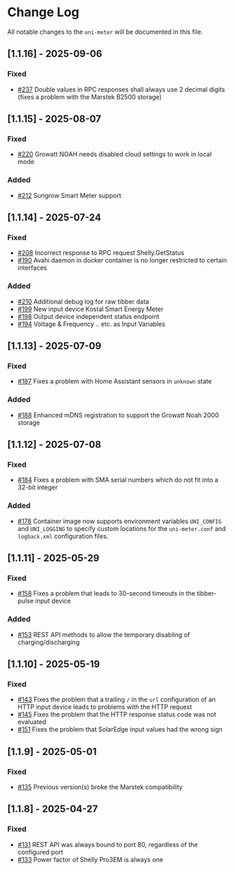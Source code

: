 # Change Log
All notable changes to the `uni-meter` will be documented in this file.

## [1.1.16] - 2025-09-06

### Fixed

- [#237](https://github.com/sdeigm/uni-meter/issues/237) Double values in RPC responses shall always use 2 decimal digits (fixes a problem with the Marstek B2500 storage)

## [1.1.15] - 2025-08-07

### Fixed

- [#220](https://github.com/sdeigm/uni-meter/issues/220) Growatt NOAH needs disabled cloud settings to work in local mode

### Added

- [#212](https://github.com/sdeigm/uni-meter/issues/212) Sungrow Smart Meter support

## [1.1.14] - 2025-07-24

### Fixed

- [#208](https://github.com/sdeigm/uni-meter/issues/208) Incorrect response to RPC request Shelly.GetStatus
- [#190](https://github.com/sdeigm/uni-meter/issues/190) Avahi daemon in docker container is no longer restricted to certain interfaces

### Added

- [#210](https://github.com/sdeigm/uni-meter/issues/210) Additional debug log for raw tibber data
- [#199](https://github.com/sdeigm/uni-meter/pull/199) New input device Kostal Smart Energy Meter
- [#198](https://github.com/sdeigm/uni-meter/issues/198) Output device independent status endpoint 
- [#194](https://github.com/sdeigm/uni-meter/issues/194) Voltage & Frequency .. etc. as Input Variables 

## [1.1.13] - 2025-07-09

### Fixed

- [#187](https://github.com/sdeigm/uni-meter/issues/187) Fixes a problem with Home Assistant sensors in `unknown` state

### Added

- [#188](https://github.com/sdeigm/uni-meter/issues/188) Enhanced mDNS registration to support the Growatt Noah 2000 storage
  
## [1.1.12] - 2025-07-08

### Fixed

- [#184](https://github.com/sdeigm/uni-meter/issues/184) Fixes a problem with SMA serial numbers which do not fit into a 32-bit integer

### Added

- [#178](https://github.com/sdeigm/uni-meter/issues/178) Container image now supports environment variables `UNI_CONFIG` and `UNI_LOGGING`
  to specify custom locations for the `uni-meter.conf` and `logback.xml` configuration files.

## [1.1.11] - 2025-05-29

### Fixed

- [#158](https://github.com/sdeigm/uni-meter/issues/158) Fixes a problem that leads to 30-second timeouts in the tibber-pulse input device

### Added

- [#153](https://github.com/sdeigm/uni-meter/issues/153) REST API methods to allow the temporary disabling of charging/discharging

## [1.1.10] - 2025-05-19

### Fixed

- [#143](https://github.com/sdeigm/uni-meter/issues/143) Fixes the problem that a trailing `/` in the `url` configuration of an HTTP input device
leads to problems with the HTTP request
- [#145](https://github.com/sdeigm/uni-meter/issues/145) Fixes the problem that the HTTP response status code was not evaluated
- [#151](https://github.com/sdeigm/uni-meter/issues/151) Fixes the problem that SolarEdge input values had the wrong sign

## [1.1.9] - 2025-05-01

### Fixed

- [#135](https://github.com/sdeigm/uni-meter/issues/135) Previous version(s) broke the Marstek compatibility

## [1.1.8] - 2025-04-27

### Fixed

- [#131](https://github.com/sdeigm/uni-meter/issues/131) REST API was always bound to port 80, regardless of the configured port
- [#133](https://github.com/sdeigm/uni-meter/issues/133) Power factor of Shelly Pro3EM is always one

